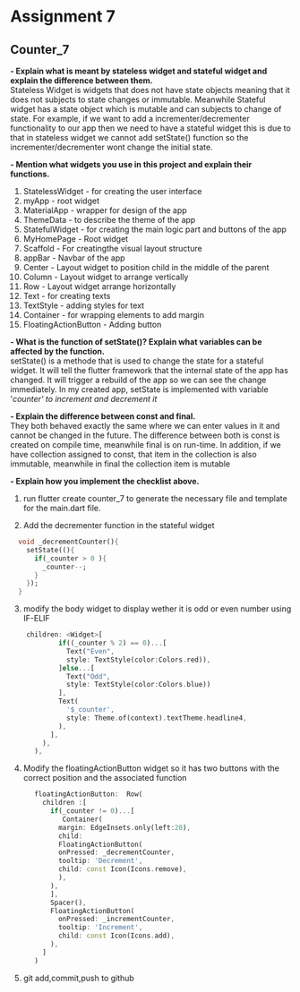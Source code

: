 # Assignment 7 


## Counter_7

**- Explain what is meant by stateless widget and stateful widget and explain the difference between them.**<br>
Stateless Widget is widgets that does not have state objects meaning that it does not subjects to state changes or immutable. Meanwhile Stateful widget has a state object which is mutable and can subjects to change of state. For example, if we want to add a incrementer/decrementer functionality to our app then we need to have a stateful widget this is due to that in stateless widget we cannot add setState() function so the incrementer/decrementer wont change the initial state.
 
**- Mention what widgets you use in this project and explain their functions.**<br>
1. StatelessWidget - for creating the user interface
2. myApp - root widget
3. MaterialApp - wrapper for design of the app
4. ThemeData - to describe the theme of the app
6. StatefulWidget - for creating the main logic part and buttons of the app
7. MyHomePage - Root widget
8. Scaffold - For creatingthe visual layout structure
9. appBar - Navbar of the app
10. Center - Layout widget to position child in the middle of the parent
11. Column - Layout widget to arrange vertically
12. Row - Layout widget arrange horizontally
13. Text - for creating texts
14. TextStyle - adding styles for text
15. Container - for wrapping elements to add margin
16. FloatingActionButton - Adding button

**- What is the function of setState()? Explain what variables can be affected by the function.**<br>
setState() is a methode that is used to change the state for a stateful widget. It will tell the flutter framework that the internal state of the app has changed. It will trigger a rebuild of the app so we can see the change immediately. In my created app, setState is implemented with variable '_counter' to increment and decrement it_ 

**- Explain the difference between const and final.**<br>
They both behaved exactly the same where we can enter values in it and cannot be changed in the future. The difference between both is const is created on compile time, meanwhile final is on run-time. In addition, if we have collection assigned to const, that item in the collection is also immutable, meanwhile in final the collection item is mutable

**-  Explain how you implement the checklist above.**<br>
1. run flutter create counter_7 to generate the necessary file and template for the main.dart file.

2. Add the decrementer function in the stateful widget
``` dart
  void _decrementCounter(){
    setState((){
      if(_counter > 0 ){
        _counter--;
      }
    });
  }
```
3. modify the body widget to display wether it is odd or even number using IF-ELIF

```dart
    children: <Widget>[ 
            if((_counter % 2) == 0)...[
              Text("Even",
              style: TextStyle(color:Colors.red)),
            ]else...[
              Text("Odd",
              style: TextStyle(color:Colors.blue))
            ],
            Text(
              '$_counter',
              style: Theme.of(context).textTheme.headline4,
            ),
          ],
        ),
      ),
```
4. Modify the floatingActionButton widget so it has two buttons with the correct position and the associated function

```dart
      floatingActionButton:  Row(
        children :[
          if(_counter != 0)...[
             Container(
            margin: EdgeInsets.only(left:20),
            child: 
            FloatingActionButton(
            onPressed: _decrementCounter,
            tooltip: 'Decrement',
            child: const Icon(Icons.remove),
            ), 
          ),
          ],
          Spacer(),
          FloatingActionButton(
            onPressed: _incrementCounter,
            tooltip: 'Increment',
            child: const Icon(Icons.add),
          ), 
        ]
      )
```
5. git add,commit,push to github
